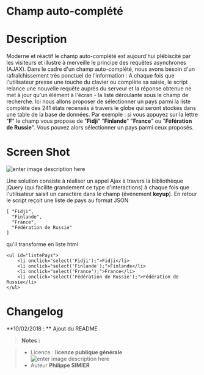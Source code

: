 ﻿# Champ auto-complété

# Description
Moderne et réactif le champ auto-complété est aujourd'hui plébiscité par les visiteurs et illustre à merveille le principe des requêtes asynchrones (AJAX).
Dans le cadre d'un champ auto-complété, nous avons besoin d'un rafraîchissement très ponctuel de l'information : A chaque fois que l'utilisateur presse une touche du clavier ou complète sa saisie, le script relance une nouvelle requête auprès du serveur et la réponse obtenue ne met à jour qu'un élément à l'écran - la liste déroulante sous le champ de recherche.
Ici nous allons proposer de sélectionner un pays parmi la liste complète des 241 états recensés à travers le globe qui seront stockés dans une table de la base de données.
Par exemple : si vous appuyez sur la lettre "**F**" le champ vous propose de "**Fidji**" "**Finlande**" "**France**" ou "**Féfération de Russie**". Vous pouvez alors sélectionner  un pays parmi ceux proposés.

# Screen Shot

![enter image description here](https://lh3.googleusercontent.com/-27U70UkW7uQ/Wn8VnuFW7sI/AAAAAAAANkk/Divk7lSRWygfjR_HZb2vWEmo9QLvdtl8QCLcBGAs/s0/Autocomplete.PNG "Autocomplete.PNG")

Une solution consiste à réaliser un appel Ajax à travers la bibliothèque jQuery (qui facilite grandement ce type d'interactions) à chaque fois que l'utilisateur saisit un caractère dans le champ (événement **keyup**).
En retour le script  reçoit une liste de pays au format JSON

    [ "Fidji",
      "Finlande",
      "France",
      "Fédération de Russie"
    ]
qu'il transforme en liste html

    <ul id="listePays">
        <li onclick="select('Fidji');">Fidji</li>
        <li onclick="select('Finlande');">Finlande</li>
        <li onclick="select('France');">France</li>
        <li onclick="select('Fédération de Russie');">Fédération de Russie</li>
    </ul>

# Changelog

**10/02/2018 : ** Ajout du README . 

> **Notes :**


> - Licence : **licence publique générale** ![enter image description here](https://img.shields.io/badge/licence-GPL-green.svg)
> - Auteur **Philippe SIMIER** 
<!-- TOOLBOX 

Génération des badges : https://shields.io/
Génération de ce fichier : https://stackedit.io/editor#


